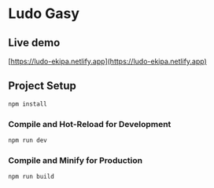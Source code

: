 # Ludo Gasy

## Live demo

[https://ludo-ekipa.netlify.app](https://ludo-ekipa.netlify.app)

## Project Setup

```sh
npm install
```

### Compile and Hot-Reload for Development

```sh
npm run dev
```

### Compile and Minify for Production

```sh
npm run build
```
